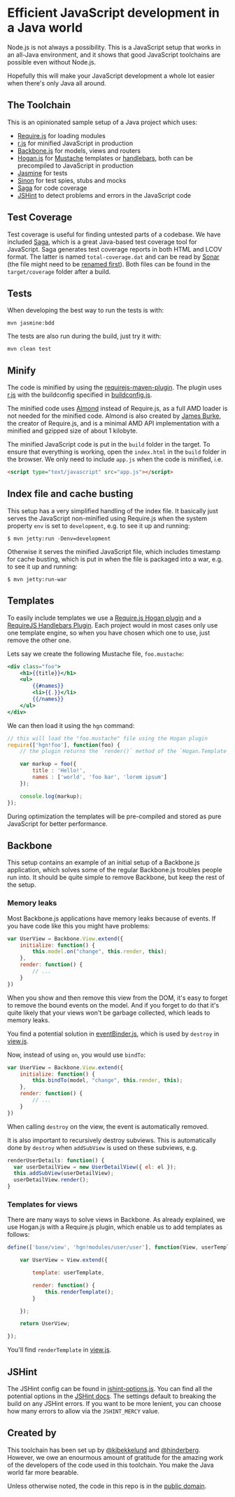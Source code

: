 Efficient JavaScript development in a Java world
================================================

Node.js is not always a possibility. This is a JavaScript setup that
works in an all-Java environment, and it shows that good JavaScript
toolchains are possible even without Node.js.

Hopefully this will make your JavaScript development a whole lot easier
when there's only Java all around.

The Toolchain
-------------

This is an opinionated sample setup of a Java project which uses:

* [Require.js](http://requirejs.org/) for loading modules
* [r.js](http://requirejs.org/docs/optimization.html) for minified
  JavaScript in production
* [Backbone.js](http://backbonejs.org) for models, views and routers
* [Hogan.js](http://twitter.github.com/hogan.js/) for
  [Mustache](http://mustache.github.com/) templates or [handlebars](http://handlebarsjs.com/), both can be
  precompiled to JavaScript in production
* [Jasmine](https://jasmine.github.io/) for tests
* [Sinon](http://sinonjs.org) for test spies, stubs and mocks
* [Saga](http://timurstrekalov.github.com/saga/) for code coverage
* [JSHint](http://www.jshint.com/) to detect problems and errors in the
  JavaScript code

Test Coverage
-------------

Test coverage is useful for finding untested parts of a codebase. We
have included [Saga](http://timurstrekalov.github.com/saga/), which is a
great Java-based test coverage tool for JavaScript. Saga generates test
coverage reports in both HTML and LCOV format. The latter is named
`total-coverage.dat` and can be read by
[Sonar](http://www.sonarsource.org/) (the file might need to be
[renamed first](http://sonar.15.n6.nabble.com/JavaScript-Plugin-Code-Coverage-td5000746.html)).
Both files can be found in the `target/coverage` folder after a build.

Tests
-----

When developing the best way to run the tests is with:

    mvn jasmine:bdd

The tests are also run during the build, just try it with:

    mvn clean test

Minify
------

The code is minified by using the
[requirejs-maven-plugin](https://github.com/mcheely/requirejs-maven-plugin).
The plugin uses [r.js](https://github.com/jrburke/r.js) with the 
buildconfig specified in
[buildconfig.js](https://github.com/kjbekkelund/js-java-setup/blob/master/src/main/config/buildconfig.js).

The minified code uses [Almond](https://github.com/jrburke/almond)
instead of Require.js, as a full AMD loader is not needed for the
minified code. Almond is also created by [James
Burke](https://github.com/jrburke), the creator of Require.js, and is a
minimal AMD API implementation with a minified and gzipped size of about
1 kilobyte.

The minified JavaScript code is put in the `build` folder in the target.
To ensure that everything is working, open the `index.html` in the
`build` folder in the browser. We only need to include `app.js` when the
code is minified, i.e.

```html
<script type="text/javascript" src="app.js"></script>
```

Index file and cache busting
----------------------------

This setup has a very simplified handling of the index file. It
basically just serves the JavaScript non-minified using Require.js when
the system property `env` is set to `development`, e.g. to see it up and
running:

    $ mvn jetty:run -Denv=development

Otherwise it serves the minified JavaScript file, which includes
timestamp for cache busting, which is put in when the file is packaged
into a war, e.g. to see it up and running:

    $ mvn jetty:run-war

Templates
---------

To easily include templates we use a
[Require.js Hogan plugin](https://github.com/millermedeiros/requirejs-hogan-plugin) and a [RequireJS Handlebars Plugin](https://github.com/hinderberg/requirejs-handlebars-plugin).
Each project would in most cases only use one template engine, so when you have chosen which one to use, just remove the other one.

Lets say we create the following Mustache file, `foo.mustache`:

```mustache
<div class="foo">
    <h1>{{title}}</h1>
    <ul>
        {{#names}}
        <li>{{.}}</li>
        {{/names}}
    </ul>
</div>
```

We can then load it using the `hgn` command:

```javascript
// this will load the "foo.mustache" file using the Hogan plugin
require(['hgn!foo'], function(foo) {
    // the plugin returns the `render()` method of the `Hogan.Template`

    var markup = foo({
        title : 'Hello!',
        names : ['world', 'foo bar', 'lorem ipsum']
    });

    console.log(markup);
});
```

During optimization the templates will be pre-compiled and stored as
pure JavaScript for better performance.


Backbone
--------

This setup contains an example of an initial setup of a Backbone.js
application, which solves some of the regular Backbone.js troubles
people run into. It should be quite simple to remove Backbone, but keep
the rest of the setup.

### Memory leaks

Most Backbone.js applications have memory leaks because of events. If
you have code like this you might have problems:

```javascript
var UserView = Backbone.View.extend({
    initialize: function() {
        this.model.on("change", this.render, this);
    },
    render: function() {
        // ...
    }
})
```

When you show and then remove this view from the DOM, it's easy to
forget to remove the bound events on the model. And if you forget to do
that it's quite likely that your views won't be garbage collected, which
leads to memory leaks.

You find a potential solution in
[eventBinder.js](https://github.com/kjbekkelund/js-java-setup/blob/master/src/main/webapp/js/component/eventBinder.js),
which is used by
`destroy` in
[view.js](https://github.com/kjbekkelund/js-java-setup/blob/master/src/main/webapp/js/base/view.js).

Now, instead of using `on`, you would use `bindTo`:

```javascript
var UserView = Backbone.View.extend({
    initialize: function() {
        this.bindTo(model, "change", this.render, this);
    },
    render: function() {
        // ...
    }
})
```

When calling `destroy` on the view, the event is automatically removed.

It is also important to recursively destroy subviews. This is
automatically done by `destroy` when `addSubView` is used on these
subviews, e.g.

```javascript
renderUserDetails: function() {
  var userDetailView = new UserDetailView({ el: el });
  this.addSubView(userDetailView);
  userDetailView.render();            
}
```

### Templates for views

There are many ways to solve views in Backbone. As already explained, we
use Hogan.js with a Require.js plugin, which enable us to add templates
as follows:

```javascript
define(['base/view', 'hgn!modules/user/user'], function(View, userTemplate) {

    var UserView = View.extend({

        template: userTemplate,

        render: function() {
            this.renderTemplate();
        }

    });

    return UserView;

});
```

You'll find `renderTemplate` in
[view.js](https://github.com/kjbekkelund/js-java-setup/blob/master/src/main/webapp/js/base/view.js).

JSHint
------

The JSHint config can be found in
[jshint-options.js](https://github.com/kjbekkelund/js-java-setup/blob/master/src/main/config/jshint-options.js).
You can find all the potential options in the
[JSHint docs](http://www.jshint.com/docs/). The settings default to
breaking the build on any JSHint errors. If you want to be more lenient,
you can choose how many errors to allow via the `JSHINT_MERCY` value.
                                         
Created by
----------

This toolchain has been set up by [@kjbekkelund](http://kimjoar.net) and
[@hinderberg](http://hinderberg.no/). However, we owe an enourmous
amount of gratitude for the amazing work of the developers of the code
used in this toolchain. You make the Java world far more bearable.

Unless otherwise noted, the code in this repo is in the
[public domain](https://github.com/kjbekkelund/js-java-setup/blob/master/UNLICENSE).
